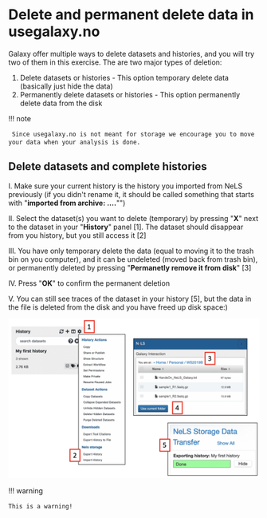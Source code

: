 # Delete and permanent delete data in usegalaxy.no

Galaxy offer multiple ways to delete datasets and histories, and you will try two of them in this exercise. The are two major types of deletion:

1. Delete datasets or histories - This option temporary delete data (basically just hide the data)
2. Permanently delete datasets or histories - This option permanently delete data from the disk











!!! note

     Since usegalaxy.no is not meant for storage we encourage you to move your data when your analysis is done.
     
## Delete datasets and complete histories

I. Make sure your current history is the history you imported from NeLS previously (if you didn't rename it, it should be called something that starts with "**imported from archive: ....**"")

II. Select the dataset(s) you want to delete (temporary) by pressing "**X**" next to the dataset in your "**History**" panel [1]. The dataset should disappear from you history, but you still access it [2]

III. You have only temporary delete the data (equal to moving it to the trash bin on you computer), and it can be undeleted (moved back from trash bin), or permanently deleted by pressing "**Permanetly remove it from disk**" [3]

IV. Press "**OK**" to confirm the permanent deletion

V. You can still see traces of the dataset in your history [5], but the data in the file is deleted from the disk and you have freed up disk space:)


![](images/usegalaxy_export1.png)









!!! warning

	This is a warning!

